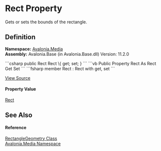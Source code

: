 # Rect Property


Gets or sets the bounds of the rectangle.



## Definition
**Namespace:** <a href="N_Avalonia_Media">Avalonia.Media</a>  
**Assembly:** Avalonia.Base (in Avalonia.Base.dll) Version: 11.2.0

<Tabs groupId="api-code-preview">
<TabItem value="csharp" label="C#">
```csharp
public Rect Rect \{ get; set; }
```
</TabItem>
<TabItem value="vb" label="VB">
```vb
Public Property Rect As Rect
	Get
	Set
```
</TabItem>
<TabItem value="fsharp" label="F#">
```fsharp
member Rect : Rect with get, set
```
</TabItem>
</Tabs>



<a href="https://github.com/AvaloniaUI/Avalonia/tree/master/src/Avalonia.Base/Media/RectangleGeometry.cs#L98" title="View the source code">View Source</a>



#### Property Value
<a href="T_Avalonia_Rect">Rect</a>

## See Also


#### Reference
<a href="T_Avalonia_Media_RectangleGeometry">RectangleGeometry Class</a>  
<a href="N_Avalonia_Media">Avalonia.Media Namespace</a>  
